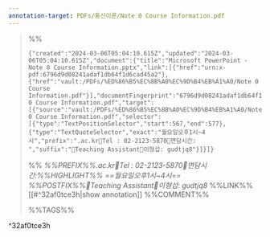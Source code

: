 ```yaml
---
annotation-target: PDFs/통신이론/Note 0 Course Information.pdf
---
```



>%%
>```annotation-json
>{"created":"2024-03-06T05:04:10.615Z","updated":"2024-03-06T05:04:10.615Z","document":{"title":"Microsoft PowerPoint - Note 0 Course Information.pptx","link":[{"href":"urn:x-pdf:6796d9d08241adaf1db64f1d6cad45a2"},{"href":"vault:/PDFs/%ED%86%B5%EC%8B%A0%EC%9D%B4%EB%A1%A0/Note 0 Course Information.pdf"}],"documentFingerprint":"6796d9d08241adaf1db64f1d6cad45a2"},"uri":"vault:/PDFs/%ED%86%B5%EC%8B%A0%EC%9D%B4%EB%A1%A0/Note 0 Course Information.pdf","target":[{"source":"vault:/PDFs/%ED%86%B5%EC%8B%A0%EC%9D%B4%EB%A1%A0/Note 0 Course Information.pdf","selector":[{"type":"TextPositionSelector","start":567,"end":577},{"type":"TextQuoteSelector","exact":"월요일오후1시~4시","prefix":".ac.krTel : 02-2123-5870면담시간: ","suffix":"Teaching Assistant이형섭: gudtjq8"}]}]}
>```
>%%
>*%%PREFIX%%.ac.krTel : 02-2123-5870면담시간:%%HIGHLIGHT%% ==월요일오후1시~4시== %%POSTFIX%%Teaching Assistant이형섭: gudtjq8*
>%%LINK%%[[#^32af0tce3h|show annotation]]
>%%COMMENT%%
>
>%%TAGS%%
>
^32af0tce3h
